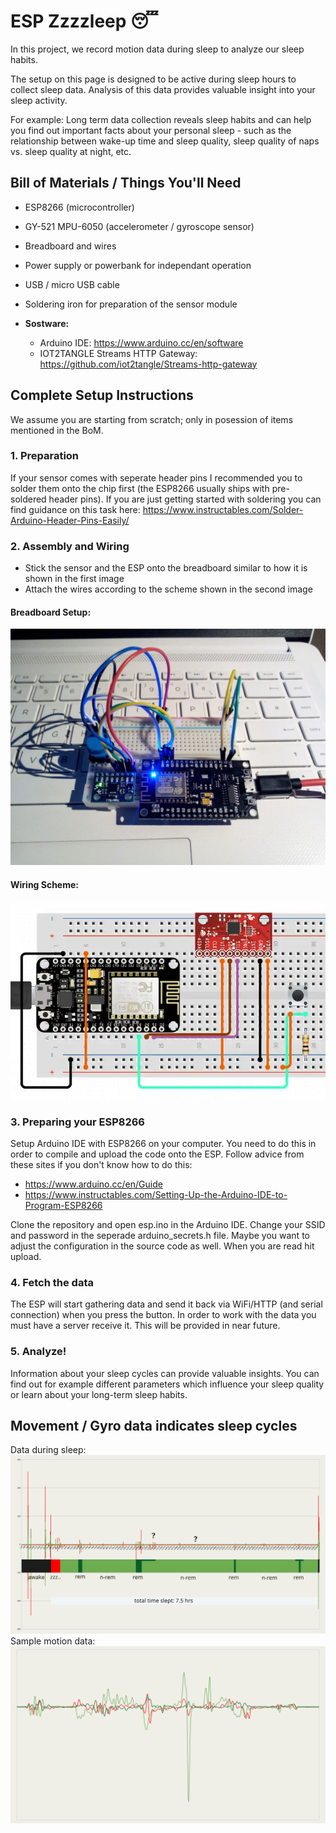 # ESP Zzzzleep 😴

In this project, we record motion data during sleep to analyze our sleep habits.

The setup on this page is designed to be active during sleep hours to collect sleep data. Analysis of this data provides valuable insight into your sleep activity.

For example: Long term data collection reveals sleep habits and can help you find out important facts about your personal sleep - such as the relationship between wake-up time and sleep quality, sleep quality of naps vs. sleep quality at night, etc.


## Bill of Materials / Things You'll Need
- ESP8266 (microcontroller)
- GY-521 MPU-6050 (accelerometer / gyroscope sensor)
- Breadboard and wires
- Power supply or powerbank for independant operation
- USB / micro USB cable
- Soldering iron for preparation of the sensor module

- **Sostware:**
  - Arduino IDE: https://www.arduino.cc/en/software
  - IOT2TANGLE Streams HTTP Gateway: https://github.com/iot2tangle/Streams-http-gateway

## Complete Setup Instructions
We assume you are starting from scratch; only in posession of items mentioned in the BoM.

### 1. Preparation
If your sensor comes with seperate header pins I recommended you to solder them onto the chip first (the ESP8266 usually ships with pre-soldered header pins). If you are just getting started with soldering you can find guidance on this task here: https://www.instructables.com/Solder-Arduino-Header-Pins-Easily/

### 2. Assembly and Wiring
- Stick the sensor and the ESP onto the breadboard similar to how it is shown in the first image
- Attach the wires according to the scheme shown in the second image

#### Breadboard Setup:
![Alt text](./breadboard-setup.webp)

#### Wiring Scheme:
![Alt text](./wiring-scheme.webp)

### 3. Preparing your ESP8266
Setup Arduino IDE with ESP8266 on your computer. You need to do this in order to compile and upload the code onto the ESP. Follow advice from these sites if you don't know how to do this:
- https://www.arduino.cc/en/Guide
- https://www.instructables.com/Setting-Up-the-Arduino-IDE-to-Program-ESP8266

Clone the repository and open esp.ino in the Arduino IDE. Change your SSID and password in the seperade arduino_secrets.h file. Maybe you want to adjust the configuration in the source code as well. When you are read hit upload.

### 4. Fetch the data
The ESP will start gathering data and send it back via WiFi/HTTP (and serial connection) when you press the button. In order to work with the data you must have a server receive it. This will be provided in near future.

### 5. Analyze!
Information about your sleep cycles can provide valuable insights. You can find out for example different parameters which influence your sleep quality or learn about your long-term sleep habits.

## Movement / Gyro data indicates sleep cycles
Data during sleep:
![Alt text](./sleep-activity1.svg)
Sample motion data:
![Alt text](./sample1.svg)
